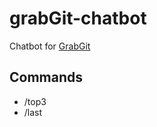 # grabGit-chatbot

Chatbot for [GrabGit](https://github.com/turtle96/GrabGit)

## Commands
* /top3
* /last
